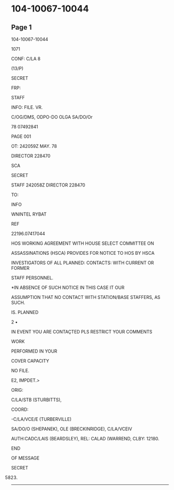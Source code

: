 # 104-10067-10044

## Page 1

104-10067-10044

1071

CONF: C/LA 8

(13/P)

SECRET

FRP:

STAFF

INFO: FILE. VR.

C/OG/DMS, ODPO-DO OLGA SA/DO/Or

78 07492841

PAGE 001

OT: 242059Z MAY. 78

DIRECTOR 228470

SCA

SECRET

STAFF 242058Z DIRECTOR 228470

TO:

INFO

WNINTEL RYBAT

REF

22196.07417044

HOS WORKING AGREEMENT WITH HOUSE SELECT COMMITTEE ON

ASSASSINATIONS (HSCA) PROVIDES FOR NOTICE TO HOS BY HSCA

INVESTIGATORS OF ALL PLANNED: CONTACTS: WITH CURRENT OR FORMER

STAFF PERSONNEL.

*IN ABSENCE OF SUCH NOTICE IN THIS CASE IT OUR

ASSUMPTION THAT NO CONTACT WITH STATION/BASE STAFFERS, AS SUCH.

IS. PLANNED

2 •

IN EVENT YOU ARE CONTAÇTED PLS RESTRICT YOUR COMMENTS

WORK

PERFORMED IN YOUR

COVER CAPACITY

NO FILE.

E2, IMPDET.>

ORIG:

C/LA/STB (STURBITTS),

COORD:

-C/LA/VCE/E (TURBERVILLE)

SA/DO/O (SHEPANEK), OLE (BRECKINRIDGE), C/LA/VCEIV

AUTH:CADC/LAIS (BEARDSLEY), REL: CALAD (WARREND, CLBY: 12180.

END

OF MESSAGE

SECRET

05823.

---

